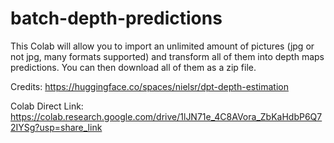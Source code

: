 # batch-depth-predictions
This Colab will allow you to import an unlimited amount of pictures (jpg or not jpg, many formats supported) and transform all of them into depth maps predictions. You can then download all of them as a zip file.

Credits: https://huggingface.co/spaces/nielsr/dpt-depth-estimation 


Colab Direct Link:
https://colab.research.google.com/drive/1lJN71e_4C8AVora_ZbKaHdbP6Q72IYSg?usp=share_link
